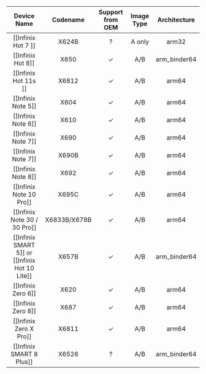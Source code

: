 |Device Name|Codename|Support from OEM|Image Type|Architecture|
|:-:|:-:|:-:|:-:|:-:|
|[[Infinix Hot 7 ]]|X624B|?|A only |arm32
|[[Infinix Hot 8]]|X650|✓|A/B|arm_binder64|
|[[Infinix Hot 11s ]]|X6812|✓|A/B|arm64|
|[[Infinix Note 5]]|X604|✓|A/B|arm64|
|[[Infinix Note 6]]|X610|✓|A/B|arm64|
|[[Infinix Note 7]]|X690|✓|A/B|arm64|
|[[Infinix Note 7]]|X690B|✓|A/B|arm64|
|[[Infinix Note 8]]|X692|✓|A/B|arm64|
|[[Infinix Note 10 Pro]]|X695C|✓|A/B|arm64|
|[[Infinix Note 30 / 30 Pro]]|X6833B/X678B|✓|A/B|arm64|
|[[Infinix SMART 5]] or [[Infinix Hot 10 Lite]]|X657B|✓|A/B|arm_binder64
|[[Infinix Zero 6]]|X620|✓|A/B|arm64|
|[[Infinix Zero 8]]|X687|✓|A/B|arm64|
|[[Infinix Zero X Pro]]|X6811|✓|A/B|arm64|
|[[Infinix SMART 8 Plus]]|X6526|?|A/B|arm_binder64